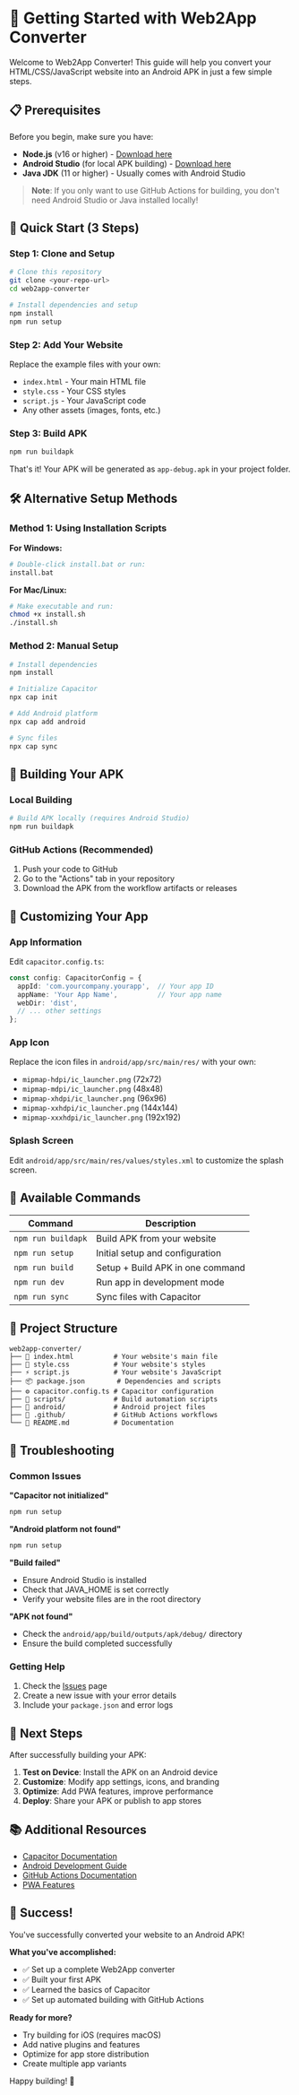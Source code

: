 # 🚀 Getting Started with Web2App Converter

Welcome to Web2App Converter! This guide will help you convert your HTML/CSS/JavaScript website into an Android APK in just a few simple steps.

## 📋 Prerequisites

Before you begin, make sure you have:

- **Node.js** (v16 or higher) - [Download here](https://nodejs.org/)
- **Android Studio** (for local APK building) - [Download here](https://developer.android.com/studio)
- **Java JDK** (11 or higher) - Usually comes with Android Studio

> **Note**: If you only want to use GitHub Actions for building, you don't need Android Studio or Java installed locally!

## 🎯 Quick Start (3 Steps)

### Step 1: Clone and Setup
```bash
# Clone this repository
git clone <your-repo-url>
cd web2app-converter

# Install dependencies and setup
npm install
npm run setup
```

### Step 2: Add Your Website
Replace the example files with your own:
- `index.html` - Your main HTML file
- `style.css` - Your CSS styles
- `script.js` - Your JavaScript code
- Any other assets (images, fonts, etc.)

### Step 3: Build APK
```bash
npm run buildapk
```

That's it! Your APK will be generated as `app-debug.apk` in your project folder.

## 🛠️ Alternative Setup Methods

### Method 1: Using Installation Scripts

**For Windows:**
```bash
# Double-click install.bat or run:
install.bat
```

**For Mac/Linux:**
```bash
# Make executable and run:
chmod +x install.sh
./install.sh
```

### Method 2: Manual Setup
```bash
# Install dependencies
npm install

# Initialize Capacitor
npx cap init

# Add Android platform
npx cap add android

# Sync files
npx cap sync
```

## 📱 Building Your APK

### Local Building
```bash
# Build APK locally (requires Android Studio)
npm run buildapk
```

### GitHub Actions (Recommended)
1. Push your code to GitHub
2. Go to the "Actions" tab in your repository
3. Download the APK from the workflow artifacts or releases

## 🎨 Customizing Your App

### App Information
Edit `capacitor.config.ts`:
```typescript
const config: CapacitorConfig = {
  appId: 'com.yourcompany.yourapp',  // Your app ID
  appName: 'Your App Name',          // Your app name
  webDir: 'dist',
  // ... other settings
};
```

### App Icon
Replace the icon files in `android/app/src/main/res/` with your own:
- `mipmap-hdpi/ic_launcher.png` (72x72)
- `mipmap-mdpi/ic_launcher.png` (48x48)
- `mipmap-xhdpi/ic_launcher.png` (96x96)
- `mipmap-xxhdpi/ic_launcher.png` (144x144)
- `mipmap-xxxhdpi/ic_launcher.png` (192x192)

### Splash Screen
Edit `android/app/src/main/res/values/styles.xml` to customize the splash screen.

## 🔧 Available Commands

| Command | Description |
|---------|-------------|
| `npm run buildapk` | Build APK from your website |
| `npm run setup` | Initial setup and configuration |
| `npm run build` | Setup + Build APK in one command |
| `npm run dev` | Run app in development mode |
| `npm run sync` | Sync files with Capacitor |

## 📁 Project Structure

```
web2app-converter/
├── 📄 index.html          # Your website's main file
├── 🎨 style.css           # Your website's styles  
├── ⚡ script.js           # Your website's JavaScript
├── 📦 package.json        # Dependencies and scripts
├── ⚙️ capacitor.config.ts # Capacitor configuration
├── 📁 scripts/            # Build automation scripts
├── 📁 android/            # Android project files
├── 📁 .github/            # GitHub Actions workflows
└── 📄 README.md           # Documentation
```

## 🚨 Troubleshooting

### Common Issues

**"Capacitor not initialized"**
```bash
npm run setup
```

**"Android platform not found"**
```bash
npm run setup
```

**"Build failed"**
- Ensure Android Studio is installed
- Check that JAVA_HOME is set correctly
- Verify your website files are in the root directory

**"APK not found"**
- Check the `android/app/build/outputs/apk/debug/` directory
- Ensure the build completed successfully

### Getting Help

1. Check the [Issues](https://github.com/yourusername/web2app-converter/issues) page
2. Create a new issue with your error details
3. Include your `package.json` and error logs

## 🎯 Next Steps

After successfully building your APK:

1. **Test on Device**: Install the APK on an Android device
2. **Customize**: Modify app settings, icons, and branding
3. **Optimize**: Add PWA features, improve performance
4. **Deploy**: Share your APK or publish to app stores

## 📚 Additional Resources

- [Capacitor Documentation](https://capacitorjs.com/docs)
- [Android Development Guide](https://developer.android.com/guide)
- [GitHub Actions Documentation](https://docs.github.com/en/actions)
- [PWA Features](https://web.dev/progressive-web-apps/)

## 🎉 Success!

You've successfully converted your website to an Android APK! 

**What you've accomplished:**
- ✅ Set up a complete Web2App converter
- ✅ Built your first APK
- ✅ Learned the basics of Capacitor
- ✅ Set up automated building with GitHub Actions

**Ready for more?**
- Try building for iOS (requires macOS)
- Add native plugins and features
- Optimize for app store distribution
- Create multiple app variants

Happy building! 🚀

